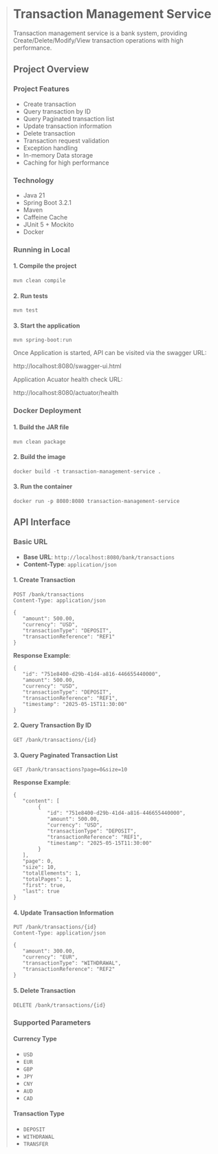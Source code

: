 > #  Transaction Management Service
>
> 
>
> Transaction management service is a bank system, providing Create/Delete/Modify/View transaction operations with high performance.
>
> ## Project Overview
>
> 
>
> ### Project Features
>
> - Create transaction
> - Query transaction by ID
> - Query Paginated transaction list
> - Update transaction information
> - Delete transaction
> - Transaction request validation 
> - Exception handling
> - In-memory Data storage
> - Caching for high performance
>
> 
>
> ### Technology
>
> - Java 21
> - Spring Boot 3.2.1
> - Maven
> - Caffeine Cache
> - JUnit 5 + Mockito
> - Docker
>
> 
>
> ### Running in Local
>
> #### 1. Compile the project
>
> ```
> mvn clean compile
> ```
>
> #### 2. Run tests
>
> ```
> mvn test
> ```
>
> #### 3. Start the application
>
> ```
> mvn spring-boot:run
> ```
>
> 
>
> Once Application is started, API can be visited via the swagger URL:
>
>  http://localhost:8080/swagger-ui.html
>
> 
>
> Application Acuator health check URL:
>
>  http://localhost:8080/actuator/health
>
> 
>
> ### Docker Deployment
>
> #### 1. Build the JAR file
>
> ```
> mvn clean package
> ```
>
> #### 2. Build the image
>
> ```
> docker build -t transaction-management-service .
> ```
>
> #### 3. Run the container
>
> ```
> docker run -p 8080:8080 transaction-management-service
> ```
>
> 
>
> ## API Interface
>
> ### Basic URL
>
> - **Base URL**: `http://localhost:8080/bank/transactions`
> - **Content-Type**: `application/json`
>
> 
>
> #### 1. Create Transaction
>
> ```
> POST /bank/transactions
> Content-Type: application/json
> 
> {
>    "amount": 500.00,
>    "currency": "USD",
>    "transactionType": "DEPOSIT",
>    "transactionReference": "REF1"
> }
> ```
>
> **Response Example**:
>
> ```
> {
>    "id": "751e8400-d29b-41d4-a816-446655440000",
>    "amount": 500.00,
>    "currency": "USD",
>    "transactionType": "DEPOSIT",
>    "transactionReference": "REF1",
>    "timestamp": "2025-05-15T11:30:00"
> }
> ```
>
> 
>
> #### 2. Query Transaction By ID
>
> ```
> GET /bank/transactions/{id}
> ```
>
> 
>
> #### 3. Query Paginated Transaction List
>
> ```
> GET /bank/transactions?page=0&size=10
> ```
>
> **Response Example**:
>
> ```
> {
>    "content": [
>         {
>            "id": "751e8400-d29b-41d4-a816-446655440000",
>            "amount": 500.00,
>            "currency": "USD",
>            "transactionType": "DEPOSIT",
>            "transactionReference": "REF1",
>            "timestamp": "2025-05-15T11:30:00"
>         }
>    ],
>    "page": 0,
>    "size": 10,
>    "totalElements": 1,
>    "totalPages": 1,
>    "first": true,
>    "last": true
> }
> ```
>
> 
>
> #### 4. Update Transaction Information
>
> ```
> PUT /bank/transactions/{id}
> Content-Type: application/json
> 
> {
>    "amount": 300.00,
>    "currency": "EUR",
>    "transactionType": "WITHDRAWAL",
>    "transactionReference": "REF2"
> }
> ```
>
> 
>
> #### 5. Delete Transaction
>
> ```
> DELETE /bank/transactions/{id}
> ```
>
> 
>
> ### Supported Parameters
>
> #### Currency Type
>
> - `USD` 
> - `EUR` 
> - `GBP` 
> - `JPY` 
> - `CNY` 
> - `AUD` 
> - `CAD` 
>
> #### Transaction Type
>
> - `DEPOSIT` 
> - `WITHDRAWAL` 
> - `TRANSFER` 
>